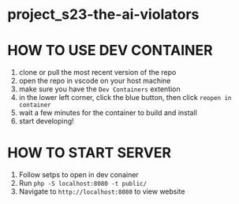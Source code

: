 # project_s23-the-ai-violators

# HOW TO USE DEV CONTAINER
1) clone or pull the most recent version of the repo
2) open the repo in vscode on your host machine
3) make sure you have the `Dev Containers` extention
4) in the lower left corner, click the blue button, then click `reopen in container`
5) wait a few minutes for the container to build and install
6) start developing!

# HOW TO START SERVER
1) Follow setps to open in dev conainer
2) Run `php -S localhost:8080 -t public/`
3) Navigate to `http://localhost:8080` to view website
